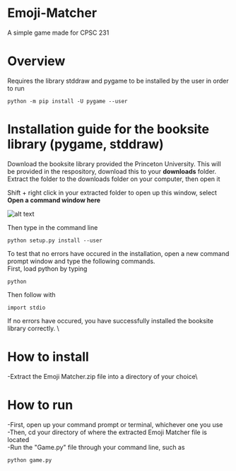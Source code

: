 # Emoji-Matcher
A simple game made for CPSC 231

# Overview
Requires the library stddraw and pygame to be installed by the user in order to run
```
python -m pip install -U pygame --user
```
# Installation guide for the booksite library (pygame, stddraw)
Download the booksite library provided the Princeton University. This will be provided in the respository, download this to your **downloads** folder. \
Extract the folder to the downloads folder on your computer, then open it 

Shift + right click in your extracted folder to open up this window, select **Open a command window here** 

![alt text](https://i.gyazo.com/aa05eecfb01da0c6d039adacc4c7ebf4.png) 

Then type in the command line
```
python setup.py install --user
```

To test that no errors have occured in the installation, open a new command prompt window and type the following commands. \
First, load python by typing 
```
python
```
Then follow with
```
import stdio
```
If no errors have occured, you have successfully installed the booksite library correctly. \

# How to install
-Extract the Emoji Matcher.zip file into a directory of your choice\

# How to run 
-First, open up your command prompt or terminal, whichever one you use \
-Then, cd your directory of where the extracted Emoji Matcher file is located \
-Run the "Game.py" file through your command line, such as 
```
python game.py
```
